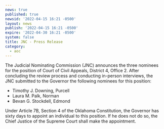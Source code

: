 ```yaml
---
news: true
published: true
newsid: '2022-04-15 16:21 -0500'
layout: news
publish: '2022-04-15 16:21 -0500'
expire: '2022-04-30 16:21 -0500'
system: false
title: JNC - Press Release
category:
  - aoc
---
```

The Judicial Nominating Commission (JNC) announces the three nominees for the position of Court of Civil Appeals, District 4, Office 2.  After concluding the review process and conducting in-person interviews, the JNC submitted to the Governor the following nominees for this position: 

- Timothy J. Downing, Purcell
- Laura M. Palk, Norman 
- Bevan G. Stockdell, Edmond

Under Article 7B, Section 4 of the Oklahoma Constitution, the Governor has sixty days to appoint an individual to this position.  If he does not do so, the Chief Justice of the Supreme Court shall make the appointment. 
